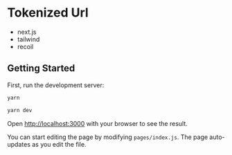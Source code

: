 # Tokenized Url

- next.js 
- tailwind
- recoil

## Getting Started


First, run the development server:

```bash
yarn

yarn dev
```

Open [http://localhost:3000](http://localhost:3000) with your browser to see the result.

You can start editing the page by modifying `pages/index.js`. The page auto-updates as you edit the file.
